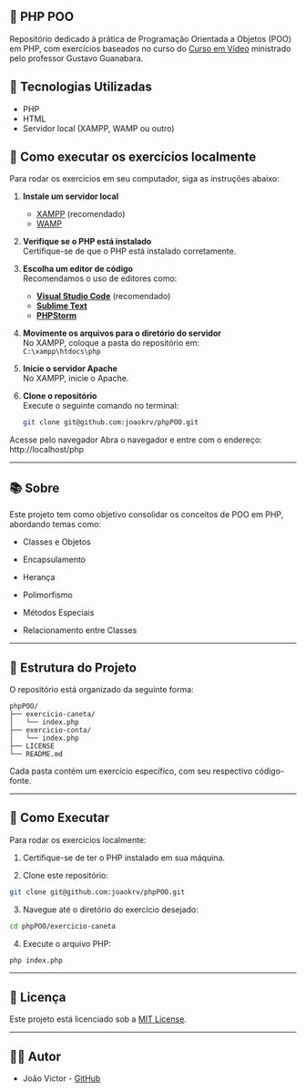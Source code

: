 ## 🧠 PHP POO
Repositório dedicado à prática de Programação Orientada a Objetos (POO) em PHP, com exercícios baseados no curso do [Curso em Vídeo](https://www.cursoemvideo.com/curso/php-poo/) ministrado pelo professor Gustavo Guanabara. 


## 🚀 Tecnologias Utilizadas

- PHP
- HTML
- Servidor local (XAMPP, WAMP ou outro)

## 📌 Como executar os exercícios localmente

Para rodar os exercícios em seu computador, siga as instruções abaixo:

1. **Instale um servidor local**  
   - [XAMPP](https://www.apachefriends.org/pt_br/index.html) (recomendado)  
   - [WAMP](https://www.wampserver.com/en/)

2. **Verifique se o PHP está instalado**  
   Certifique-se de que o PHP está instalado corretamente.

3. **Escolha um editor de código**  
   Recomendamos o uso de editores como:  
   - **[Visual Studio Code](https://code.visualstudio.com/)** (recomendado)  
   - **[Sublime Text](https://www.sublimetext.com/)**  
   - **[PHPStorm](https://www.jetbrains.com/phpstorm/)**  

4. **Movimente os arquivos para o diretório do servidor**  
   No XAMPP, coloque a pasta do repositório em:  
   `C:\xampp\htdocs\php`

5. **Inicie o servidor Apache**  
   No XAMPP, inicie o Apache.

6. **Clone o repositório**  
   Execute o seguinte comando no terminal:
   ```bash
   git clone git@github.com:joaokrv/phpPOO.git
Acesse pelo navegador
Abra o navegador e entre com o endereço:
http://localhost/php

---

## 📚 Sobre
Este projeto tem como objetivo consolidar os conceitos de POO em PHP, abordando temas como:

- Classes e Objetos

- Encapsulamento

- Herança

- Polimorfismo

- Métodos Especiais

- Relacionamento entre Classes

---

## 🧪 Estrutura do Projeto
O repositório está organizado da seguinte forma:

```pgsql
phpPOO/
├── exercicio-caneta/
│   └── index.php
├── exercicio-conta/
│   └── index.php
├── LICENSE
└── README.md
```
Cada pasta contém um exercício específico, com seu respectivo código-fonte.

---

## 🚀 Como Executar
Para rodar os exercícios localmente:

1. Certifique-se de ter o PHP instalado em sua máquina.

2. Clone este repositório:
```bash
git clone git@github.com:joaokrv/phpPOO.git
```
3. Navegue até o diretório do exercício desejado:
```bash
cd phpPOO/exercicio-caneta
```
4. Execute o arquivo PHP:
```bash
php index.php
```

---

## 📄 Licença
Este projeto está licenciado sob a [MIT License](https://github.com/joaokrv/phpPOO/blob/main/LICENSE).

---

## 🧑‍💻 Autor
- João Victor - [GitHub](https://github.com/joaokrv)
